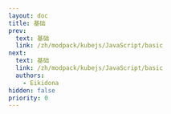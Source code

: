 ```yaml
---
layout: doc
title: 基础
prev:
  text: 基础
  link: /zh/modpack/kubejs/JavaScript/basic
next:
  text: 基础
  link: /zh/modpack/kubejs/JavaScript/basic
  authors:
    - Eikidona
hidden: false
priority: 0
---
```


